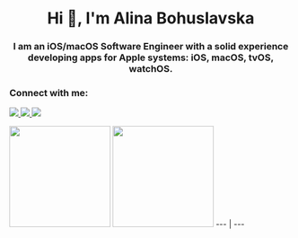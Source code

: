 <h1 align="center">Hi 👋, I'm Alina Bohuslavska</h1>
<h3 align="center">I am an iOS/macOS Software Engineer with a solid experience developing apps for Apple systems: iOS, macOS, tvOS, watchOS.</h3>


### Connect with me:
<!-- <br />

<div align="left">
  <!-- LINKEDIN -->
  <a href="https://www.linkedin.com/in/alina-boguslavskaya-406ab712b/"> 
    <img src="https://img.shields.io/badge/linkedin-%230077B5.svg?&style=for-the-badge&logo=linkedin&logoColor=white"/>
  </a>
  
  <a href = "https://mail.google.com/mail/?view=cm&fs=1&tf=1&to=alibogzl@gmail.com">
    <img src="https://img.shields.io/badge/Gmail-D14836?style=for-the-badge&logo=gmail&logoColor=white">
  </a>
  
  <a href="https://www.upwork.com/freelancers/~01fa9f09cb7fea06ae">
    <img src="https://img.shields.io/badge/upwork-%D14836.svg?&style=for-the-badge&logo=upwork&logoColor=white&Color=green">
  </a>
  
</div>
<br />

<p>
<img src="https://github-readme-stats.vercel.app/api?username=alibogzl&count_private=true&show_icons=true&theme=blueberry&include_all_commits=true" height="180em"/>
<img src="https://github-readme-stats.vercel.app/api/top-langs/?username=alibogzl&show_icons=true&layout=compact&cache_seconds=1800&langs_count=8&theme=blueberry&count_private=true&show_icons=true" height="180em"/>
--- | ---
</p>

<!-- ### Visitors Count -->
<!-- <img align="left" src = "https://profile-counter.glitch.me/ChiragGajjar/count.svg" alt ="Loading"> -->
